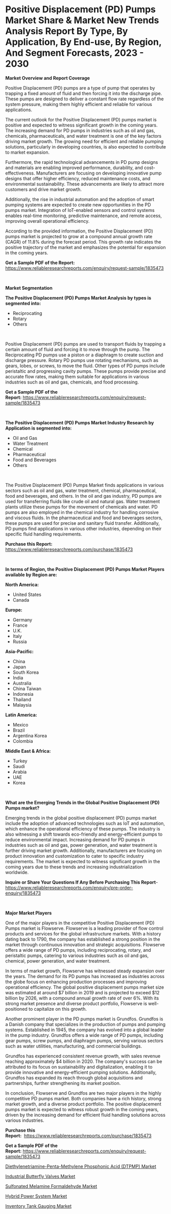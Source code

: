 <p><h1>Positive Displacement (PD) Pumps Market Share & Market New Trends Analysis Report By Type, By Application, By End-use, By Region, And Segment Forecasts, 2023 - 2030</h1></p><p><strong>Market Overview and Report Coverage</strong></p>
<p><p>Positive Displacement (PD) pumps are a type of pump that operates by trapping a fixed amount of fluid and then forcing it into the discharge pipe. These pumps are designed to deliver a constant flow rate regardless of the system pressure, making them highly efficient and reliable for various applications.</p><p>The current outlook for the Positive Displacement (PD) pumps market is positive and expected to witness significant growth in the coming years. The increasing demand for PD pumps in industries such as oil and gas, chemicals, pharmaceuticals, and water treatment is one of the key factors driving market growth. The growing need for efficient and reliable pumping solutions, particularly in developing countries, is also expected to contribute to market expansion.</p><p>Furthermore, the rapid technological advancements in PD pump designs and materials are enabling improved performance, durability, and cost-effectiveness. Manufacturers are focusing on developing innovative pump designs that offer higher efficiency, reduced maintenance costs, and environmental sustainability. These advancements are likely to attract more customers and drive market growth.</p><p>Additionally, the rise in industrial automation and the adoption of smart pumping systems are expected to create new opportunities in the PD pumps market. Integration of IoT-enabled sensors and control systems enables real-time monitoring, predictive maintenance, and remote access, improving overall operational efficiency.</p><p>According to the provided information, the Positive Displacement (PD) pumps market is projected to grow at a compound annual growth rate (CAGR) of 11.8% during the forecast period. This growth rate indicates the positive trajectory of the market and emphasizes the potential for expansion in the coming years.</p></p>
<p><strong>Get a Sample PDF of the Report:</strong> <a href="https://www.reliableresearchreports.com/enquiry/request-sample/1835473">https://www.reliableresearchreports.com/enquiry/request-sample/1835473</a></p>
<p>&nbsp;</p>
<p><strong>Market Segmentation</strong></p>
<p><strong>The Positive Displacement (PD) Pumps Market Analysis by types is segmented into:</strong></p>
<p><ul><li>Reciprocating</li><li>Rotary</li><li>Others</li></ul></p>
<p>&nbsp;</p>
<p><p>Positive Displacement (PD) pumps are used to transport fluids by trapping a certain amount of fluid and forcing it to move through the pump. The Reciprocating PD pumps use a piston or a diaphragm to create suction and discharge pressure. Rotary PD pumps use rotating mechanisms, such as gears, lobes, or screws, to move the fluid. Other types of PD pumps include peristaltic and progressing cavity pumps. These pumps provide precise and accurate flow rates, making them suitable for applications in various industries such as oil and gas, chemicals, and food processing.</p></p>
<p><strong>Get a Sample PDF of the Report:</strong>&nbsp;<a href="https://www.reliableresearchreports.com/enquiry/request-sample/1835473">https://www.reliableresearchreports.com/enquiry/request-sample/1835473</a></p>
<p>&nbsp;</p>
<p><strong>The Positive Displacement (PD) Pumps Market Industry Research by Application is segmented into:</strong></p>
<p><ul><li>Oil and Gas</li><li>Water Treatment</li><li>Chemical</li><li>Pharmaceutical</li><li>Food and Beverages</li><li>Others</li></ul></p>
<p>&nbsp;</p>
<p><p>The Positive Displacement (PD) Pumps Market finds applications in various sectors such as oil and gas, water treatment, chemical, pharmaceutical, food and beverages, and others. In the oil and gas industry, PD pumps are used for transferring fluids like crude oil and natural gas. Water treatment plants utilize these pumps for the movement of chemicals and water. PD pumps are also employed in the chemical industry for handling corrosive and viscous fluids. In the pharmaceutical and food and beverages sectors, these pumps are used for precise and sanitary fluid transfer. Additionally, PD pumps find applications in various other industries, depending on their specific fluid handling requirements.</p></p>
<p><strong>Purchase this Report:</strong>&nbsp; <a href="https://www.reliableresearchreports.com/purchase/1835473">https://www.reliableresearchreports.com/purchase/1835473</a></p>
<p>&nbsp;</p>
<p><strong>In terms of Region, the Positive Displacement (PD) Pumps Market Players available by Region are:</strong></p>
<p>
    <p> <strong> North America: </strong>
        <ul>
            <li>United States</li>
            <li>Canada</li>
        </ul>
        </p> 
    <p> <strong> Europe: </strong>
        <ul>
            <li>Germany</li>
            <li>France</li>
            <li>U.K.</li>
            <li>Italy</li>
            <li>Russia</li>
        </ul>
        </p> 
    <p> <strong> Asia-Pacific: </strong>
        <ul>
            <li>China</li>
            <li>Japan</li>
            <li>South Korea</li>
            <li>India</li>
            <li>Australia</li>
            <li>China Taiwan</li>
            <li>Indonesia</li>
            <li>Thailand</li>
            <li>Malaysia</li>
        </ul>
        </p> 
    <p> <strong> Latin America: </strong>
        <ul>
            <li>Mexico</li>
            <li>Brazil</li>
            <li>Argentina Korea</li>
            <li>Colombia</li>
        </ul>
        </p> 
    <p> <strong> Middle East & Africa: </strong>
        <ul>
            <li>Turkey</li>
            <li>Saudi</li>
            <li>Arabia</li>
            <li>UAE</li>
            <li>Korea</li>
        </ul>
    </p>
    </p>
<p>&nbsp;</p>
<p><strong>What are the Emerging Trends in the Global Positive Displacement (PD) Pumps market?</strong></p>
<p><p>Emerging trends in the global positive displacement (PD) pumps market include the adoption of advanced technologies such as IoT and automation, which enhance the operational efficiency of these pumps. The industry is also witnessing a shift towards eco-friendly and energy-efficient pumps to reduce environmental impact. Increasing demand for PD pumps in industries such as oil and gas, power generation, and water treatment is further driving market growth. Additionally, manufacturers are focusing on product innovation and customization to cater to specific industry requirements. The market is expected to witness significant growth in the coming years due to these trends and increasing industrialization worldwide.</p></p>
<p><strong>Inquire or Share Your Questions If Any Before Purchasing This Report</strong>- <a href="https://www.reliableresearchreports.com/enquiry/pre-order-enquiry/1835473">https://www.reliableresearchreports.com/enquiry/pre-order-enquiry/1835473</a></p>
<p>&nbsp;</p>
<p><strong>Major Market Players</strong></p>
<p><p>One of the major players in the competitive Positive Displacement (PD) Pumps market is Flowserve. Flowserve is a leading provider of flow control products and services for the global infrastructure markets. With a history dating back to 1790, the company has established a strong position in the market through continuous innovation and strategic acquisitions. Flowserve offers a wide range of PD pumps, including reciprocating, rotary, and peristaltic pumps, catering to various industries such as oil and gas, chemical, power generation, and water treatment.</p><p>In terms of market growth, Flowserve has witnessed steady expansion over the years. The demand for its PD pumps has increased as industries across the globe focus on enhancing production processes and improving operational efficiency. The global positive displacement pumps market size was estimated at around $7 billion in 2019 and is projected to exceed $12 billion by 2026, with a compound annual growth rate of over 6%. With its strong market presence and diverse product portfolio, Flowserve is well-positioned to capitalize on this growth.</p><p>Another prominent player in the PD pumps market is Grundfos. Grundfos is a Danish company that specializes in the production of pumps and pumping systems. Established in 1945, the company has evolved into a global leader in the pump industry. Grundfos offers a wide range of PD pumps, including gear pumps, screw pumps, and diaphragm pumps, serving various sectors such as water utilities, manufacturing, and commercial buildings.</p><p>Grundfos has experienced consistent revenue growth, with sales revenue reaching approximately $4 billion in 2020. The company's success can be attributed to its focus on sustainability and digitalization, enabling it to provide innovative and energy-efficient pumping solutions. Additionally, Grundfos has expanded its reach through global acquisitions and partnerships, further strengthening its market position.</p><p>In conclusion, Flowserve and Grundfos are two major players in the highly competitive PD pumps market. Both companies have a rich history, strong market growth, and a diverse product portfolio. The positive displacement pumps market is expected to witness robust growth in the coming years, driven by the increasing demand for efficient fluid handling solutions across various industries.</p></p>
<p><strong>Purchase this Report:</strong>&nbsp;&nbsp;<a href="https://www.reliableresearchreports.com/purchase/1835473">https://www.reliableresearchreports.com/purchase/1835473</a></p>
<p></p>
<p><strong>Get a Sample PDF of the Report:</strong>&nbsp;<a href="https://www.reliableresearchreports.com/enquiry/request-sample/1835473">https://www.reliableresearchreports.com/enquiry/request-sample/1835473</a></p>
<p><p><a href="https://medium.com/@bhumi.technologiesmumbai/diethylenetriamine-penta-methylene-phosphonic-acid-dtpmp-market-insights-into-market-cagr-01b56726ea55">Diethylenetriamine-Penta-Methylene Phosphonic Acid (DTPMP) Market</a></p><p><a href="https://www.linkedin.com/pulse/industrial-butterfly-valves-market-insights-players-forecast/">Industrial Butterfly Valves Market</a></p><p><a href="https://medium.com/@hotspotvendor/sulfonated-melamine-formaldehyde-market-size-cagr-trends-2024-2030-f0d1b408f1e2">Sulfonated Melamine Formaldehyde Market</a></p><p><a href="https://www.linkedin.com/pulse/decoding-hybrid-power-system-market-deep-dive-latest-trends/">Hybrid Power System Market</a></p><p><a href="https://www.linkedin.com/pulse/inventory-tank-gauging-market-insights-players-forecast/">Inventory Tank Gauging Market</a></p></p>